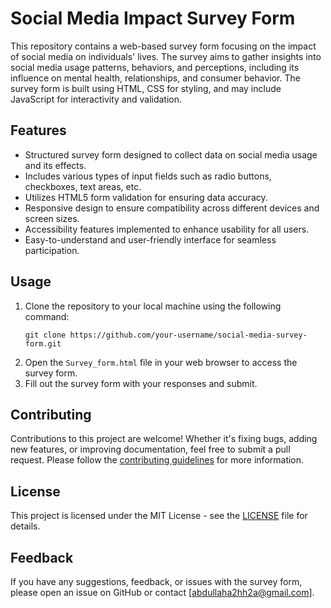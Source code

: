 # Social Media Impact Survey Form

This repository contains a web-based survey form focusing on the impact of social media on individuals' lives. The survey aims to gather insights into social media usage patterns, behaviors, and perceptions, including its influence on mental health, relationships, and consumer behavior. The survey form is built using HTML, CSS for styling, and may include JavaScript for interactivity and validation.

## Features

- Structured survey form designed to collect data on social media usage and its effects.
- Includes various types of input fields such as radio buttons, checkboxes, text areas, etc.
- Utilizes HTML5 form validation for ensuring data accuracy.
- Responsive design to ensure compatibility across different devices and screen sizes.
- Accessibility features implemented to enhance usability for all users.
- Easy-to-understand and user-friendly interface for seamless participation.

## Usage

1. Clone the repository to your local machine using the following command:
   ```
   git clone https://github.com/your-username/social-media-survey-form.git
   ```
2. Open the `Survey_form.html` file in your web browser to access the survey form.
3. Fill out the survey form with your responses and submit.

## Contributing

Contributions to this project are welcome! Whether it's fixing bugs, adding new features, or improving documentation, feel free to submit a pull request. Please follow the [contributing guidelines](CONTRIBUTING.md) for more information.

## License

This project is licensed under the MIT License - see the [LICENSE](LICENSE) file for details.

## Feedback

If you have any suggestions, feedback, or issues with the survey form, please open an issue on GitHub or contact [abdullaha2hh2a@gmail.com].
